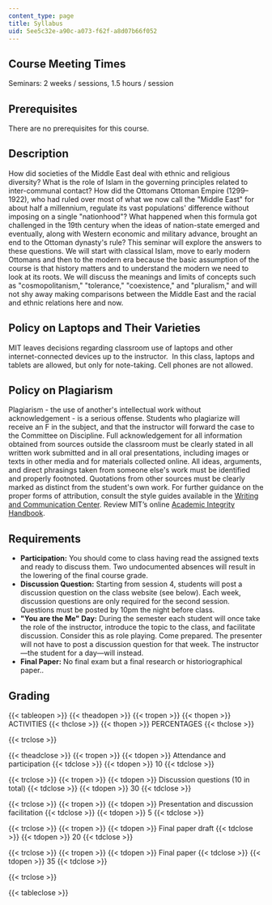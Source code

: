 ```yaml
---
content_type: page
title: Syllabus
uid: 5ee5c32e-a90c-a073-f62f-a8d07b66f052
---
```


Course Meeting Times
--------------------

Seminars: 2 weeks / sessions, 1.5 hours / session

Prerequisites
-------------

There are no prerequisites for this course. 

Description
-----------

How did societies of the Middle East deal with ethnic and religious diversity? What is the role of Islam in the governing principles related to inter-communal contact? How did the Ottomans Ottoman Empire (1299–1922), who had ruled over most of what we now call the "Middle East" for about half a millennium, regulate its vast populations' difference without imposing on a single "nationhood"? What happened when this formula got challenged in the 19th century when the ideas of nation-state emerged and eventually, along with Western economic and military advance, brought an end to the Ottoman dynasty's rule? This seminar will explore the answers to these questions. We will start with classical Islam, move to early modern Ottomans and then to the modern era because the basic assumption of the course is that history matters and to understand the modern we need to look at its roots. We will discuss the meanings and limits of concepts such as "cosmopolitanism," "tolerance," "coexistence," and "pluralism," and will not shy away making comparisons between the Middle East and the racial and ethnic relations here and now.

Policy on Laptops and Their Varieties
-------------------------------------

MIT leaves decisions regarding classroom use of laptops and other internet-connected devices up to the instructor.  In this class, laptops and tablets are allowed, but only for note-taking. Cell phones are not allowed. 

Policy on Plagiarism
--------------------

Plagiarism - the use of another's intellectual work without acknowledgement - is a serious offense. Students who plagiarize will receive an F in the subject, and that the instructor will forward the case to the Committee on Discipline. Full acknowledgement for all information obtained from sources outside the classroom must be clearly stated in all written work submitted and in all oral presentations, including images or texts in other media and for materials collected online. All ideas, arguments, and direct phrasings taken from someone else's work must be identified and properly footnoted. Quotations from other sources must be clearly marked as distinct from the student's own work. For further guidance on the proper forms of attribution, consult the style guides available in the [Writing and Communication Center](http://humanistic.mit.edu/wcc). Review MIT’s online [Academic Integrity Handbook](http://web.mit.edu/academicintegrity/).

Requirements
------------

*   **Participation:** You should come to class having read the assigned texts and ready to discuss them. Two undocumented absences will result in the lowering of the final course grade.
*   **Discussion Question:** Starting from session 4, students will post a discussion question on the class website (see below). Each week, discussion questions are only required for the second session. Questions must be posted by 10pm the night before class.
*   **"You are the Me" Day:** During the semester each student will once take the role of the instructor, introduce the topic to the class, and facilitate discussion. Consider this as role playing. Come prepared. The presenter will not have to post a discussion question for that week. The instructor—the student for a day—will instead.
*   **Final Paper:** No final exam but a final research or historiographical paper..

Grading
-------

{{< tableopen >}}
{{< theadopen >}}
{{< tropen >}}
{{< thopen >}}
ACTIVITIES
{{< thclose >}}
{{< thopen >}}
PERCENTAGES
{{< thclose >}}

{{< trclose >}}

{{< theadclose >}}
{{< tropen >}}
{{< tdopen >}}
Attendance and participation
{{< tdclose >}}
{{< tdopen >}}
10
{{< tdclose >}}

{{< trclose >}}
{{< tropen >}}
{{< tdopen >}}
Discussion questions (10 in total)
{{< tdclose >}}
{{< tdopen >}}
30
{{< tdclose >}}

{{< trclose >}}
{{< tropen >}}
{{< tdopen >}}
Presentation and discussion facilitation
{{< tdclose >}}
{{< tdopen >}}
5
{{< tdclose >}}

{{< trclose >}}
{{< tropen >}}
{{< tdopen >}}
Final paper draft
{{< tdclose >}}
{{< tdopen >}}
20
{{< tdclose >}}

{{< trclose >}}
{{< tropen >}}
{{< tdopen >}}
Final paper
{{< tdclose >}}
{{< tdopen >}}
35
{{< tdclose >}}

{{< trclose >}}

{{< tableclose >}}